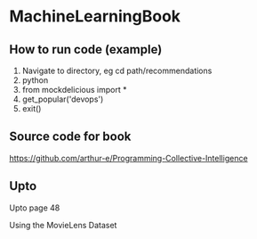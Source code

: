 # MachineLearningBook

## How to run code (example)
1. Navigate to directory, eg cd path/recommendations
2. python
3. from mockdelicious import *
4. get_popular('devops')
5. exit()

## Source code for book
https://github.com/arthur-e/Programming-Collective-Intelligence

## Upto

Upto page 48

Using the MovieLens Dataset